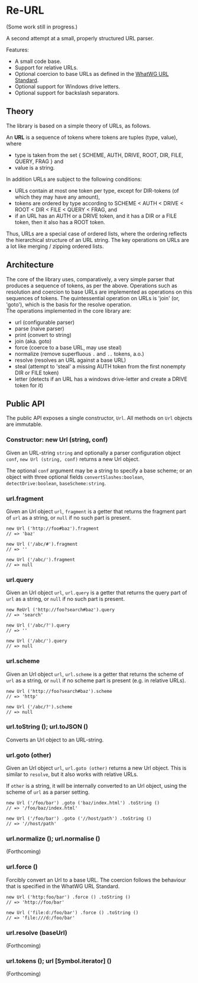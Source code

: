 Re-URL
======

(Some work still in progress.)

A second attempt at a small, properly structured URL parser. 

Features:

* A small code base. 
* Support for relative URLs. 
* Optional coercion to base URLs as defined in the [WhatWG URL Standard][1]. 
* Optional support for Windows drive letters. 
* Optional support for backslash separators. 

[1]: https://url.spec.whatwg.org/


Theory
------

The library is based on a simple theory of URLs, as follows. 

An **URL** is a sequence of tokens where tokens are tuples (type, value), where

  - type is taken from the set { SCHEME, AUTH, DRIVE, ROOT, DIR, FILE, QUERY, FRAG } and
  - value is a string. 

In addition URLs are subject to the following conditions:

  - URLs contain at most one token per type, except for DIR-tokens (of which they may have any amount),
  - tokens are ordered by type according to SCHEME < AUTH < DRIVE < ROOT < DIR < FILE < QUERY < FRAG, and
  - if an URL has an AUTH or a DRIVE token, and it has a DIR or a FILE token, then it also has a ROOT token. 


Thus, URLs are a special case of ordered lists, where the ordering reflects the hierarchical structure of an URL string. 
The key operations on URLs are a lot like merging / zipping ordered lists. 



Architecture
------------

The core of the library uses, comparatively, a very simple parser that 
produces a sequence of tokens, as per the above. Operations such as resolution
and coercion to base URLs are implemented as operations on this sequences of 
tokens. The quintessential operation on URLs is 'join' (or, 'goto'), which is
the basis for the resolve operation.  
The operations implemented in the core library are:

- url (configurable parser)
- parse (naive parser)
- print (convert to string)
- join (aka. goto)
- force (coerce to a base URL, may use steal)
- normalize (remove superfluous `.` and `..` tokens, a.o.)
- resolve (resolves an URL against a base URL)
- steal (attempt to 'steal' a missing AUTH token from the first nonempty DIR or FILE token)
- letter (detects if an URL has a windows drive-letter and create a DRIVE token for it)



Public API
----------

The public API exposes a single constructor, `Url`. 
All methods on `Url` objects are immutable. 


### Constructor: new Url (string, conf)

Given an URL-string `string` and optionally a parser configuration object `conf`,
`new Url (string, conf)` returns a new Url object.  

The optional `conf` argument may be a string to specify a base scheme;
or an object with three optional fields 
`convertSlashes:boolean`, `detectDrive:boolean`, `baseScheme:string`. 


### url.fragment

Given an Url object `url`, `fragment` is a getter that returns the fragment part of `url` as a string, or `null` if no such part is present. 

	new Url ('http://foo#baz').fragment
	// => 'baz'

	new Url ('/abc/#').fragment
	// => ''

	new Url ('/abc/').fragment
	// => null


### url.query

Given an Url object `url`, `url.query` is a getter that returns the query part of `url` as a string, or `null` if no such part is present. 

	new ReUrl ('http://foo?search#baz').query
	// => 'search'

	new Url ('/abc/?').query
	// => ''

	new Url ('/abc/').query
	// => null


### url.scheme

Given an Url object `url`, `url.scheme` is a getter that returns the scheme of `url` as a string, or `null` if no scheme part is present (e.g. in relative URLs). 

	new Url ('http://foo?search#baz').scheme
	// => 'http'

	new Url ('/abc/?').scheme
	// => null


### url.toString (); url.toJSON ()

Converts an Url object to an URL-string. 


### url.goto (other)

Given an Url object `url`, `url.goto (other)` returns a new Url object.
This is similar to `resolve`, but it also works with relative URLs.  

If `other` is a string, it will be internally converted to an Url object, using the scheme of `url` as a parser setting. 

	new Url ('/foo/bar') .goto ('baz/index.html') .toString ()
	// => '/foo/baz/index.html'

	new Url ('/foo/bar') .goto ('//host/path') .toString ()
	// => '//host/path'



### url.normalize (); url.normalise ()

(Forthcoming)


### url.force ()

Forcibly convert an Url to a base URL. 
The coercion follows the behaviour that is specified in the WhatWG URL Standard. 

	new Url ('http:foo/bar') .force () .toString ()
	// => 'http://foo/bar'

	new Url ('file:d:/foo/bar') .force () .toString ()
	// => 'file:///d:/foo/bar'


### url.resolve (baseUrl)

(Forthcoming)


### url.tokens (); url \[Symbol.iterator] ()

(Forthcoming)









